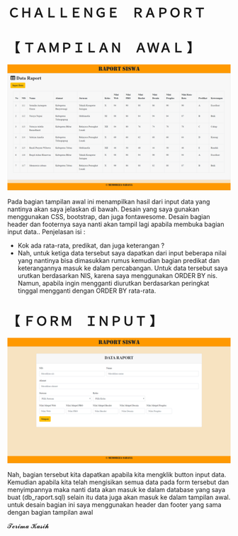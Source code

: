 # ＣＨＡＬＬＥＮＧＥ　ＲＡＰＯＲＴ 

# 【 ＴＡＭＰＩＬＡＮ　ＡＷＡＬ 】
![Alt Text](https://github.com/memorezasabana/Challenge-Raport/blob/master/SS%20RAPORT/1.png)

Pada bagian tampilan awal ini menampilkan hasil dari input data yang nantinya akan saya jelaskan di bawah. Desain yang saya gunakan menggunakan CSS, bootstrap, dan juga fontawesome. Desain bagian header dan footernya saya nanti akan tampil lagi apabila membuka bagian input data.. Penjelasan isi :
- Kok ada rata-rata, predikat, dan juga keterangan ?
- Nah, untuk ketiga data tersebut saya dapatkan dari input beberapa nilai yang nantinya bisa dimasukkan rumus kemudian bagian predikat dan keterangannya masuk ke dalam percabangan. Untuk data tersebut saya urutkan berdasarkan NIS, karena saya menggunakan ORDER BY nis. Namun, apabila ingin mengganti diurutkan berdasarkan peringkat tinggal mengganti dengan ORDER BY rata-rata.

# 【 ＦＯＲＭ　ＩＮＰＵＴ 】
![Alt Text](https://github.com/memorezasabana/Challenge-Raport/blob/master/SS%20RAPORT/2.png)

Nah, bagian tersebut kita dapatkan apabila kita mengklik button input data. Kemudian apabila kita telah mengisikan semua data pada form tersebut dan menyimpannya maka nanti data akan masuk ke dalam database yang saya buat (db_raport.sql) selain itu data juga akan masuk ke dalam tampilan awal. untuk desain bagian ini saya menggunakan header dan footer yang sama dengan bagian tampilan awal

𝓣𝓮𝓻𝓲𝓶𝓪 𝓚𝓪𝓼𝓲𝓱
 
